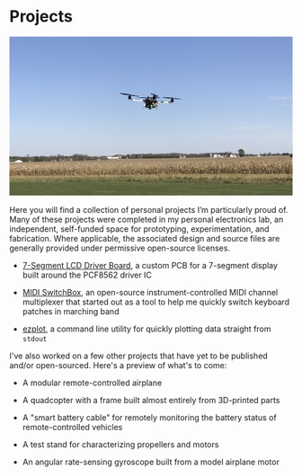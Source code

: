 # Projects
![A 3D-Printed Quadcopter flying in front of some cornfields](img/drone.jpeg)

Here you will find a collection of personal projects I’m particularly proud of. Many of these projects were completed in my personal electronics lab, an independent, self-funded space for prototyping, experimentation, and fabrication. Where applicable, the associated design and source files are generally provided under permissive open-source licenses. 

* [7-Segment LCD Driver Board](https://github.com/SomeInterestingUserName/lcd-7seg), a custom PCB for a 7-segment display built around the PCF8562 driver IC

* [MIDI SwitchBox](https://SomeInterestingUserName.github.io/SwitchBox), an open-source instrument-controlled MIDI channel multiplexer that started out as a tool to help me quickly switch keyboard patches in marching band

* [ezplot](https://github.com/SomeInterestingUserName/ezplot), a command line utility for quickly plotting data straight from `stdout`

I've also worked on a few other projects that have yet to be published and/or open-sourced. Here's a preview of what's to come:

* A modular remote-controlled airplane

* A quadcopter with a frame built almost entirely from 3D-printed parts

* A "smart battery cable" for remotely monitoring the battery status of remote-controlled vehicles

* A test stand for characterizing propellers and motors

* An angular rate-sensing gyroscope built from a model airplane motor
